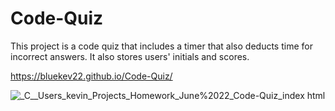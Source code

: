 # Code-Quiz

This project is a code quiz that includes a timer that also deducts time for incorrect answers. It also stores users' initials and scores.

https://bluekev22.github.io/Code-Quiz/

![_C__Users_kevin_Projects_Homework_June%2022_Code-Quiz_index html](https://user-images.githubusercontent.com/84198162/123027654-34e21700-d3ac-11eb-8da2-202d6e16981b.png)
